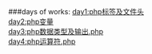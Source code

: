 ###days of works:
[day1:php标签及文件头](https://github.com/soontan/one/blob/master/day1:php%E6%A0%87%E7%AD%BE%E5%8F%8A%E6%96%87%E4%BB%B6%E5%A4%B4)  
[day2:php变量](https://github.com/soontan/allinone/blob/master/day2:php%E5%8F%98%E9%87%8F)  
[day3:php数据类型及输出.php](https://github.com/soontan/allinone/blob/master/day3:php%E6%95%B0%E6%8D%AE%E7%B1%BB%E5%9E%8B%E5%8F%8A%E8%BE%93%E5%87%BA.php)  
[day4:php运算符.php](https://github.com/soontan/allinone/blob/master/day4:php%E8%BF%90%E7%AE%97%E7%AC%A6.php)  
